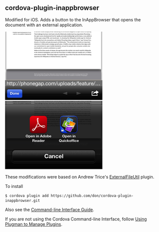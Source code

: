 cordova-plugin-inappbrowser
-----------------------------
Modified for iOS. Adds a button to the InAppBrowser that opens the document with an external application.

![Button](open-external.png "Button") &nbsp;
![Action Sheet](open-external-action-sheet.png "Action Sheet")

These modifications were based on Andrew Trice's [ExternalFileUtil](https://github.com/phonegap/phonegap-plugins/tree/master/iOS/ExternalFileUtil) plugin.

To install

    $ cordova plugin add https://github.com/don/cordova-plugin-inappbrowser.git

Also see the [Command-line Interface Guide](http://cordova.apache.org/docs/en/edge/guide_cli_index.md.html#The%20Command-line%20Interface).

If you are not using the Cordova Command-line Interface, follow [Using Plugman to Manage Plugins](http://cordova.apache.org/docs/en/edge/guide_plugin_ref_plugman.md.html).
